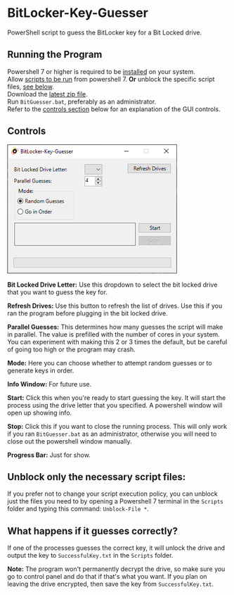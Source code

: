 # BitLocker-Key-Guesser
PowerShell script to guess the BitLocker key for a Bit Locked drive.

## Running the Program
Powershell 7 or higher is required to be [installed](https://learn.microsoft.com/en-us/powershell/scripting/install/installing-powershell?view=powershell-7.4) on your system.  
Allow [scripts to be run](https://learn.microsoft.com/en-us/powershell/module/microsoft.powershell.security/set-executionpolicy?view=powershell-7.4) from powershell 7. **Or** unblock the specific script files, [see below](#unblock-only-the-necessary-script-files).  
Download the [latest zip file](https://github.com/DiadNetworks/BitLocker-Key-Guesser/releases/latest).  
Run `BitGuesser.bat`, preferably as an administrator.  
Refer to the [controls section](https://github.com/DiadNetworks/BitLocker-Key-Guesser#controls) below for an explanation of the GUI controls.

## Controls
![Local Image](Images/gui-image.png)  
  
**Bit Locked Drive Letter:** Use this dropdown to select the bit locked drive that you want to guess the key for.  
  
**Refresh Drives:** Use this button to refresh the list of drives. Use this if you ran the program before plugging in the bit locked drive.  

**Parallel Guesses:** This determines how many guesses the script will make in parallel. The value is prefilled with the number of cores in your system. You can experiment with making this 2 or 3 times the default, but be careful of going too high or the program may crash.  
  
**Mode:** Here you can choose whether to attempt random guesses or to generate keys in order.  
  
**Info Window:** For future use.  
  
**Start:** Click this when you're ready to start guessing the key. It will start the process using the drive letter that you specified. A powershell window will open up showing info.  
  
**Stop:** Click this if you want to close the running process. This will only work if you ran `BitGuesser.bat` as an administrator, otherwise you will need to close out the powershell window manually.  
  
**Progress Bar:** Just for show.  

## Unblock only the necessary script files:  
If you prefer not to change your script execution policy, you can unblock just the files you need to by opening a Powershell 7 terminal in the `Scripts` folder and typing this command: `Unblock-File *`.  

## What happens if it guesses correctly?  
If one of the processes guesses the correct key, it will unlock the drive and output the key to `SuccessfulKey.txt` in the `Scripts` folder.  

**Note:** The program won't permanently decrypt the drive, so make sure you go to control panel and do that if that's what you want. If you plan on leaving the drive encrypted, then save the key from `SuccessfulKey.txt`.
